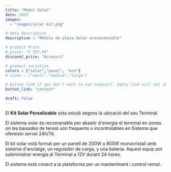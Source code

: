 ```yaml
---
title: "Mòdul Solar"
date: 2023
images: 
  - "images/solar-kit.png"

# meta description
description : "Módulo de placa Solar ecosostenible"

# product Price
# price: "€ 355,00"
discount_price: "Accesori"

# product variation
colors : ["solar","panel", "eco"]
# sizes : ["small","medium","large"]

# button link if you don't want to use snipcart. empty link will not show button
button_link: "contact"

draft: false
---
```


El **Kit Solar Persolizable** sota estudi segons la ubicació del seu Terminal.

El sistema solar és recomanable per abastir d'energia el terminal en zones on les baixades de tensió són frequents o incontrolables en Sistema que ofereixin servei 24h/7d. 

El kit solar està format per un panell de 200W a 800W monocristalí amb sistema d'anclatge, un regulador de carga, y una bateria. Aquest equip pot subministrar energia al Terminal a 12V durant 24 hores.

El sistema està conect a la plataforma per un manteniment i control remot.